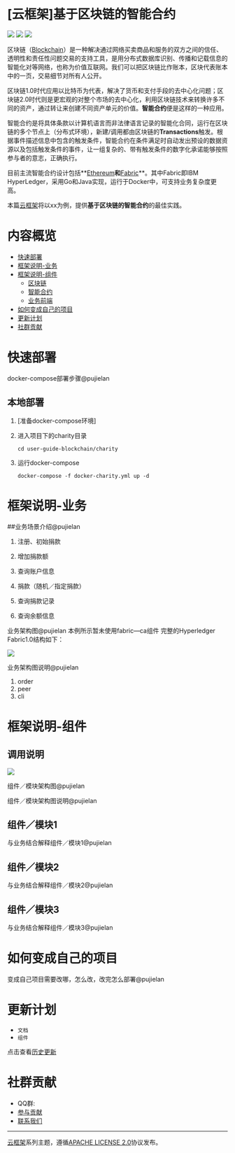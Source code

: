 # [云框架]基于区块链的智能合约

![](https://img.shields.io/badge/Release-v1.5-green.svg)
[![](https://img.shields.io/badge/Producer-Gemrails-orange.svg)](CONTRIBUTORS.md)
![](https://img.shields.io/badge/License-Apache_2.0-blue.svg)

区块链（[Blockchain](https://www.blockchain.com/)）是一种解决通过网络买卖商品和服务的双方之间的信任、透明性和责任性问题交易的支持工具，是用分布式数据库识别、传播和记载信息的智能化对等网络，也称为价值互联网。我们可以把区块链比作账本，区块代表账本中的一页，交易细节对所有人公开。

区块链1.0时代应用以比特币为代表，解决了货币和支付手段的去中心化问题；区块链2.0时代则是更宏观的对整个市场的去中心化，利用区块链技术来转换许多不同的资产，通过转让来创建不同资产单元的价值。**智能合约**便是这样的一种应用。

智能合约是将具体条款以计算机语言而非法律语言记录的智能化合同，运行在区块链的多个节点上（分布式环境），新建/调用都由区块链的**Transactions**触发。根据事件描述信息中包含的触发条件，智能合约在条件满足时自动发出预设的数据资源以及包括触发条件的事件，让一组复杂的、带有触发条件的数字化承诺能够按照参与者的意志，正确执行。
 
目前主流智能合约设计包括**[Ethereum](https://www.ethereum.org/)**和**[Fabric](https://www.ibm.com/blockchain/hyperledger.html)**。其中Fabric即IBM HyperLedger，采用Go和Java实现，运行于Docker中，可支持业务复杂度更高。

本篇[云框架](ABOUT.md)将以xx为例，提供**基于区块链的智能合约**的最佳实践。

# 内容概览

* [快速部署](#快速部署)
* [框架说明-业务](#框架说明-业务)
* [框架说明-组件](#框架说明-组件)
    * [区块链](#区块链)
    * [智能合约](#智能合约)
    * [业务前端](#业务前端)
* [如何变成自己的项目](#如何变成自己的项目)
* [更新计划](#更新计划)
* [社群贡献](#社群贡献)

# <a name="快速部署"></a>快速部署

docker-compose部署步骤@pujielan

## 本地部署
1. [准备docker-compose环境]
2. 进入项目下的charity目录

    ```
    cd user-guide-blockchain/charity
    ```
3. 运行docker-compose

    ```
    docker-compose -f docker-charity.yml up -d
    ```

# <a name="框架说明-业务"></a>框架说明-业务

##业务场景介绍@pujielan

1. 注册、初始捐款

2. 增加捐款额

3. 查询账户信息

4. 捐款（随机／指定捐款）

5. 查询捐款记录  

6. 查询余额信息


业务架构图@pujielan
本例所示暂未使用fabric—ca组件
完整的Hyperledger Fabric1.0结构如下：

![](https://github.com/cloudframeworks-blockchain/user-guide-blockchain/blob/master/image/fabric_struct.png)


业务架构图说明@pujielan 

1. order
2. peer
3. cli

# <a name="框架说明-组件"></a>框架说明-组件
## 调用说明
![](https://github.com/cloudframeworks-blockchain/user-guide-blockchain/blob/master/image/fabric%E8%B0%83%E7%94%A8%E7%BB%93%E6%9E%84.png)

组件／模块架构图@pujielan

组件／模块架构图说明@pujielan

## 组件／模块1

与业务结合解释组件／模块1@pujielan

## 组件／模块2

与业务结合解释组件／模块2@pujielan

## 组件／模块3

与业务结合解释组件／模块3@pujielan

# <a name="如何变成自己的项目">如何变成自己的项目

变成自己项目需要改哪，怎么改，改完怎么部署@pujielan

# <a name="更新计划"></a>更新计划

* `文档` 
* `组件` 

点击查看[历史更新](CHANGELOG.md)

# <a name="社群贡献"></a>社群贡献

+ QQ群: 
+ [参与贡献](CONTRIBUTING.md)
+ [联系我们](mailto:info@goodrain.com)

-------

[云框架](ABOUT.md)系列主题，遵循[APACHE LICENSE 2.0](LICENSE.md)协议发布。

